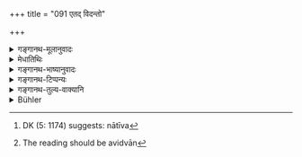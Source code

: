 +++
title = "091 एतद् विदन्तो"

+++

<details><summary>गङ्गानथ-मूलानुवादः</summary>

Knowing this, the learned Brāhmaṇas reading the Vedas do not accept gifts from a king, if they desire to secure welfare after death.—(91)
</details>

<details><summary>मेधातिथिः</summary>

पूर्वस्य प्रतिग्रहनिषेधविधेर् उपसंहार एषः । राज्ञः प्रतिग्रहो विविधदुःखनरकादिहेतुर् इति जानन्तो **विद्वांसो ब्राह्मणा न राज्ञः** प्रतिगृह्णीयुः । **प्रेत्य** भवान्तरे, **श्रेयः** कल्याणम्, ये **काङ्क्षन्ति** कामयन्ते । **प्रेत्येति** तु ल्यबन्तप्रतिरूपकं शब्दान्तरम् । **ब्रह्म** वेदस् तं **वदन्ति** पठन्ति । **विद्वद्**ग्रहणं **ब्रह्मवादि**ग्रहणं च दुःखातिशयदर्शनार्थम् । तेषां चातीव[^१७७] प्रतिग्रहाद् दोषः । वक्ष्यति "तस्माद् अपि विद्वान्[^१७८] बिभीयात्" (म्ध् ४.१९१) इति ॥ ४.९१ ॥


[^१७८]:
     The reading should be avidvān


[^१७७]:
     DK (5: 1174) suggests: nātīva
</details>

<details><summary>गङ्गानथ-भाष्यानुवादः</summary>

This is the final summing up of the foregoing rules forbidding the acceptance of gifts.

Knowing that the accepting of gifts from kings is the source of various forms of suffering, learned Brāhmaṇas should not accept gifts from kings.

‘*After death*’—*i.e*., in the next birth;—‘*welfare*’— good;—those who desire. The term ‘*pretya*,’ which has the form of a participle, is a totally different word.

‘*Brahma*’ is Veda; those who ‘*read*,’ study it.

The epithets, ‘*learned*’ and ‘*reading the Vedas*,’ have been added with a view to indicate the excessive character of the suffering. Such persons suffer the greatest pains, resulting from the said acceptance of gifts; as it is going to be declared—‘the learned man should fight shy of that.’—(91).
</details>

<details><summary>गङ्गानथ-टिप्पन्यः</summary>

This verse is quoted in *Aparārka* (p. 185).
</details>

<details><summary>गङ्गानथ-तुल्य-वाक्यानि</summary>

**(verses 4.87-91)  
**

See Comparative notes for [Verse
4.87].
</details>

<details><summary>Bühler</summary>

091	Learned Brahmanas, who know that, who study the Veda and desire bliss after death, do not accept presents from a king.
</details>
